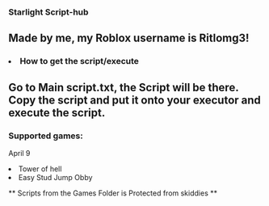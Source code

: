 ### Starlight Script-hub ###

## Made by me, my Roblox username is Ritlomg3! ##

### <li> How to get the script/execute </li> ###

<h2> Go to Main script.txt, the Script will be there. Copy the script and put it onto your executor and execute the script. </h2>

### Supported games: ###

April 9

<li> Tower of hell </li>
<li> Easy Stud Jump Obby </li>

** Scripts from the Games Folder is Protected from skiddies **
